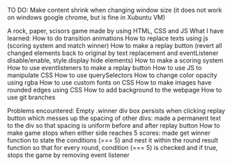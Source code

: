 TO DO:
Make content shrink when changing window size (it does not work on windows google chrome, but is fine in Xubuntu VM)

A rock, paper, scisors game made by using HTML, CSS and JS 
What I have learned: How to do transition animations 
How to replace texts using js (scoring system and match winner) 
How to make a replay button (revert all changed elements back to original by text replacement and eventListener disable/enable, style.display hide elements) 
How to make a scoring system 
How to use eventlisteners to make a replay button 
How to use JS to manipulate CSS 
How to use querySelectors 
How to change color opacity using rgba 
How to use custom fonts on CSS 
How to make images have rounded edges using CSS 
How to add background to the webpage 
How to use git branches

Problems encountered: Empty .winner div box persists when clicking replay button which messes up the spacing of other divs: made a permanent text to the div so that spacing is uniform before and after replay button 
How to make game stops when either side reaches 5 scores: made get winner function to state the conditions (=== 5) and nest it within the round result function so that for every round, condition (=== 5) is checked and if true, stops the game by removing event listener

